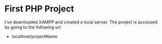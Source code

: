 # First PHP Project

I've downloaded XAMPP and created a local server.
The project is accessed by going to the following url:
  - localhost/projectName
